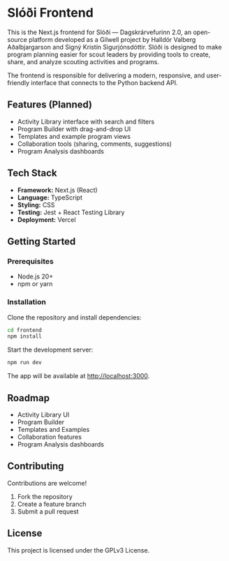 # Slóði Frontend

This is the Next.js frontend for Slóði — Dagskrárvefurinn 2.0, an open-source platform developed as a Gilwell project by Halldór Valberg Aðalbjargarson and Signý Kristín Sigurjónsdóttir. Slóði is designed to make program planning easier for scout leaders by providing tools to create, share, and analyze scouting activities and programs.

The frontend is responsible for delivering a modern, responsive, and user-friendly interface that connects to the Python backend API.

## Features (Planned)

- Activity Library interface with search and filters
- Program Builder with drag-and-drop UI
- Templates and example program views
- Collaboration tools (sharing, comments, suggestions)
- Program Analysis dashboards

## Tech Stack

- **Framework:** Next.js (React)
- **Language:** TypeScript
- **Styling:** CSS
- **Testing:** Jest + React Testing Library
- **Deployment:** Vercel

## Getting Started

### Prerequisites

- Node.js 20+
- npm or yarn

### Installation

Clone the repository and install dependencies:

```bash
cd frontend
npm install
```

Start the development server:

```bash
npm run dev
```

The app will be available at [http://localhost:3000](http://localhost:3000).

## Roadmap

- Activity Library UI
- Program Builder
- Templates and Examples
- Collaboration features
- Program Analysis dashboards

## Contributing

Contributions are welcome!

1. Fork the repository
2. Create a feature branch
3. Submit a pull request

## License

This project is licensed under the GPLv3 License.

